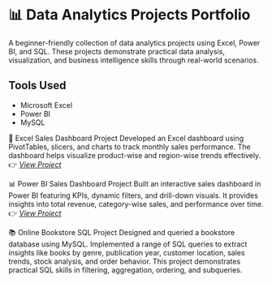 # 📊 Data Analytics Projects Portfolio
A beginner-friendly collection of data analytics projects using Excel, Power BI, and SQL.
These projects demonstrate practical data analysis, visualization, and business intelligence skills through real-world scenarios.
## Tools Used
- Microsoft Excel
- Power BI
- MySQL

🧾 Excel Sales Dashboard Project
Developed an Excel dashboard using PivotTables, slicers, and charts to track monthly sales performance.
The dashboard helps visualize product-wise and region-wise trends effectively.
👉 [*View Project*](https://github.com/Poojak2641/Projects/blob/main/Excel%20Dashboard%20Project.xlsx)

📊 Power BI Sales Dashboard Project
Built an interactive sales dashboard in Power BI featuring KPIs, dynamic filters, and drill-down visuals.
It provides insights into total revenue, category-wise sales, and performance over time.
👉 [*View Project*](https://github.com/Poojak2641/Projects/blob/main/Power%20BI%20Dashboard%20Project.pbix)

📚 Online Bookstore SQL Project
Designed and queried a bookstore database using MySQL. 
Implemented a range of SQL queries to extract insights like books by genre, publication year, customer location, sales trends, stock analysis, and order behavior.
This project demonstrates practical SQL skills in filtering, aggregation, ordering, and subqueries.

